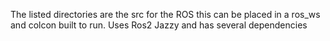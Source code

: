 The listed directories are the src for the ROS this can be placed in a ros_ws and colcon built to run.
Uses Ros2 Jazzy and has several dependencies
